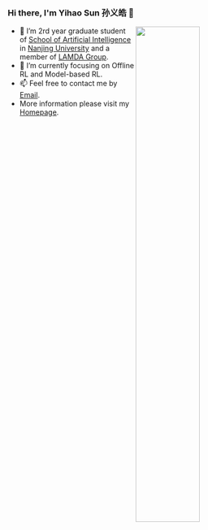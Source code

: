 ### Hi there, I'm Yihao Sun 孙义皓 👋

<!--
**yihaosun1124/yihaosun1124** is a ✨ _special_ ✨ repository because its `README.md` (this file) appears on your GitHub profile.
-->

<img align="right" width="50%" src="https://github-readme-stats.vercel.app/api?username=yihaosun1124&show_icons=true">

- 🔭 I’m 2rd year graduate student of [School of Artificial Intelligence](http://ai.nju.edu.cn/) in [Nanjing University](http://www.nju.edu.cn/) and a member of [LAMDA Group](http://www.lamda.nju.edu.cn/CH.MainPage.ashx).
- 🌱 I’m currently focusing on Offline RL and Model-based RL.
- 📫 Feel free to contact me by [Email](sunyh@lamda.nju.edu.cn).
- More information please visit my [Homepage](https://www.yihaosun.cn/).

